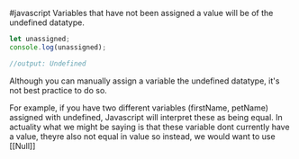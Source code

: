 #javascript 
Variables that have not been assigned a value will be of the undefined datatype. 
```javascript
let unassigned; 
console.log(unassigned);

//output: Undefined

```
Although you can manually assign a variable the undefined datatype, it's not best practice to do so. 

For example, if you have two different variables (firstName, petName) assigned with undefined, Javascript will interpret these as being equal. In actuality what we might be saying is that these variable dont currently have a value, theyre also not equal in value so instead, we would want to use [[Null]]